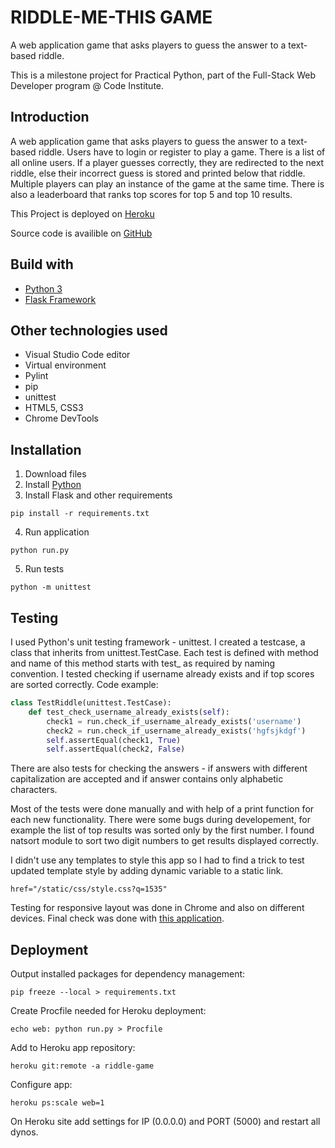 # RIDDLE-ME-THIS GAME

A web application game that asks players to guess the answer to a text-based riddle.

This is a milestone project for Practical Python, part of the Full-Stack Web Developer program @ Code Institute.

## Introduction

A web application game that asks players to guess the answer to a text-based riddle.
Users have to login or register to play a game. There is a list of all online users.
If a player guesses correctly, they are redirected to the next riddle, else their incorrect guess is stored and printed below that riddle.
Multiple players can play an instance of the game at the same time.
There is also a leaderboard that ranks top scores for top 5 and top 10 results.

This Project is deployed on [Heroku](https://riddle-game.herokuapp.com/)

Source code is availible on [GitHub](https://github.com/tjasajan/riddle-game)

## Build with

+ [Python 3](https://www.python.org/)
+ [Flask Framework](http://flask.pocoo.org/)

## Other technologies used

+ Visual Studio Code editor
+ Virtual environment
+ Pylint
+ pip
+ unittest
+ HTML5, CSS3
+ Chrome DevTools

## Installation

1. Download files
2. Install [Python](https://www.python.org/downloads/)
3. Install Flask and other requirements 
~~~~
pip install -r requirements.txt
~~~~
4. Run application
~~~~
python run.py
~~~~

5. Run tests
~~~~
python -m unittest
~~~~

## Testing

I used Python's unit testing framework - unittest.
I created a testcase, a class that inherits from unittest.TestCase. Each test is defined with method and name of this method starts with test_ as required by naming convention. 
I tested checking if username already exists and if top scores are sorted correctly. Code example:

```python
class TestRiddle(unittest.TestCase):
    def test_check_username_already_exists(self):
        check1 = run.check_if_username_already_exists('username')
        check2 = run.check_if_username_already_exists('hgfsjkdgf')
        self.assertEqual(check1, True)
        self.assertEqual(check2, False)
```
There are also tests for checking the answers - if answers with different capitalization are accepted and if answer contains only alphabetic characters. 

Most of the tests were done manually and with help of a print function for each new functionality. There were some bugs during developement, for example the list of top results was sorted only by the first number. I found natsort module to sort two digit numbers to get results displayed correctly. 

I didn't use any templates to style this app so I had to find a trick to test updated template style by adding dynamic variable to a static link.

~~~~
href="/static/css/style.css?q=1535"
~~~~
Testing for responsive layout was done in Chrome and also on different devices. Final check was done with [this application](http://browsershots.org/).

## Deployment

Output installed packages for dependency management:
~~~~
pip freeze --local > requirements.txt
~~~~
Create Procfile needed for Heroku deployment:
~~~~
echo web: python run.py > Procfile
~~~~
Add to Heroku app repository:
~~~~
heroku git:remote -a riddle-game
~~~~
Configure app:
~~~~
heroku ps:scale web=1
~~~~
On Heroku site add settings for IP (0.0.0.0) and PORT (5000) and restart all dynos.